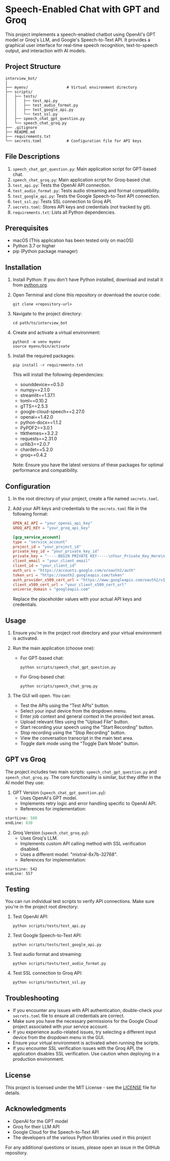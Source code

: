 # Speech-Enabled Chat with GPT and Groq

This project implements a speech-enabled chatbot using OpenAI's GPT model or Groq's LLM, and Google's Speech-to-Text API. It provides a graphical user interface for real-time speech recognition, text-to-speech output, and interaction with AI models.

## Project Structure

```
interview_bot/
│
├── myenv/                 # Virtual environment directory
├── scripts/
│   ├── tests/
│   │   ├── test_api.py
│   │   ├── test_audio_format.py
│   │   ├── test_google_api.py
│   │   └── test_ssl.py
│   ├── speech_chat_gpt_question.py
│   └── speech_chat_groq.py
├── .gitignore
├── README.md
├── requirements.txt
└── secrets.toml           # Configuration file for API keys
```

## File Descriptions

1. `speech_chat_gpt_question.py`: Main application script for GPT-based chat.
2. `speech_chat_groq.py`: Main application script for Groq-based chat.
3. `test_api.py`: Tests the OpenAI API connection.
4. `test_audio_format.py`: Tests audio streaming and format compatibility.
5. `test_google_api.py`: Tests the Google Speech-to-Text API connection.
6. `test_ssl.py`: Tests SSL connection to Groq API.
7. `secrets.toml`: Stores API keys and credentials (not tracked by git).
8. `requirements.txt`: Lists all Python dependencies.

## Prerequisites

- macOS (This application has been tested only on macOS)
- Python 3.7 or higher
- pip (Python package manager)

## Installation

1. Install Python:
   If you don't have Python installed, download and install it from [python.org](https://www.python.org/downloads/).

2. Open Terminal and clone this repository or download the source code:
   ```
   git clone <repository-url>
   ```

3. Navigate to the project directory:
   ```
   cd path/to/interview_bot
   ```

4. Create and activate a virtual environment:
   ```
   python3 -m venv myenv
   source myenv/bin/activate
   ```

5. Install the required packages:
   ```
   pip install -r requirements.txt
   ```

   This will install the following dependencies:
   - sounddevice==0.5.0
   - numpy==2.1.0
   - streamlit==1.37.1
   - toml==0.10.2
   - gTTS==2.5.3
   - google-cloud-speech==2.27.0
   - openai==1.42.0
   - python-docx==1.1.2
   - PyPDF2==3.0.1
   - ttkthemes==3.2.2
   - requests==2.31.0
   - urllib3==2.0.7
   - chardet==5.2.0
   - groq==0.4.2

   Note: Ensure you have the latest versions of these packages for optimal performance and compatibility.

## Configuration

1. In the root directory of your project, create a file named `secrets.toml`.

2. Add your API keys and credentials to the `secrets.toml` file in the following format:

   ```toml
   OPEN_AI_API = "your_openai_api_key"
   GROQ_API_KEY = "your_groq_api_key"

   [gcp_service_account]
   type = "service_account"
   project_id = "your_project_id"
   private_key_id = "your_private_key_id"
   private_key = "-----BEGIN PRIVATE KEY-----\nYour_Private_Key_Here\n-----END PRIVATE KEY-----\n"
   client_email = "your_client_email"
   client_id = "your_client_id"
   auth_uri = "https://accounts.google.com/o/oauth2/auth"
   token_uri = "https://oauth2.googleapis.com/token"
   auth_provider_x509_cert_url = "https://www.googleapis.com/oauth2/v1/certs"
   client_x509_cert_url = "your_client_x509_cert_url"
   universe_domain = "googleapis.com"
   ```

   Replace the placeholder values with your actual API keys and credentials.

## Usage

1. Ensure you're in the project root directory and your virtual environment is activated.

2. Run the main application (choose one):
   - For GPT-based chat:
     ```
     python scripts/speech_chat_gpt_question.py
     ```
   - For Groq-based chat:
     ```
     python scripts/speech_chat_groq.py
     ```

3. The GUI will open. You can:
   - Test the APIs using the "Test APIs" button.
   - Select your input device from the dropdown menu.
   - Enter job context and general context in the provided text areas.
   - Upload relevant files using the "Upload File" button.
   - Start recording your speech using the "Start Recording" button.
   - Stop recording using the "Stop Recording" button.
   - View the conversation transcript in the main text area.
   - Toggle dark mode using the "Toggle Dark Mode" button.

## GPT vs Groq

The project includes two main scripts: `speech_chat_gpt_question.py` and `speech_chat_groq.py`. The core functionality is similar, but they differ in the AI model they use:

1. GPT Version (`speech_chat_gpt_question.py`):
   - Uses OpenAI's GPT model.
   - Implements retry logic and error handling specific to OpenAI API.
   - References for implementation:
```python:scripts/speech_chat_gpt_question.py
startLine: 589
endLine: 630
```

2. Groq Version (`speech_chat_groq.py`):
   - Uses Groq's LLM.
   - Implements custom API calling method with SSL verification disabled.
   - Uses a different model: "mixtral-8x7b-32768".
   - References for implementation:
```scripts/speech_chat_groq
startLine: 542
endLine: 557
```

## Testing

You can run individual test scripts to verify API connections. Make sure you're in the project root directory:

1. Test OpenAI API:
   ```
   python scripts/tests/test_api.py
   ```

2. Test Google Speech-to-Text API:
   ```
   python scripts/tests/test_google_api.py
   ```

3. Test audio format and streaming:
   ```
   python scripts/tests/test_audio_format.py
   ```

4. Test SSL connection to Groq API:
   ```
   python scripts/tests/test_ssl.py
   ```

## Troubleshooting

- If you encounter any issues with API authentication, double-check your `secrets.toml` file to ensure all credentials are correct.
- Make sure you have the necessary permissions for the Google Cloud project associated with your service account.
- If you experience audio-related issues, try selecting a different input device from the dropdown menu in the GUI.
- Ensure your virtual environment is activated when running the scripts.
- If you encounter SSL verification issues with the Groq API, the application disables SSL verification. Use caution when deploying in a production environment.

## License

This project is licensed under the MIT License - see the [LICENSE](LICENSE) file for details.

## Acknowledgments

- OpenAI for the GPT model
- Groq for their LLM API
- Google Cloud for the Speech-to-Text API
- The developers of the various Python libraries used in this project

For any additional questions or issues, please open an issue in the GitHub repository.
